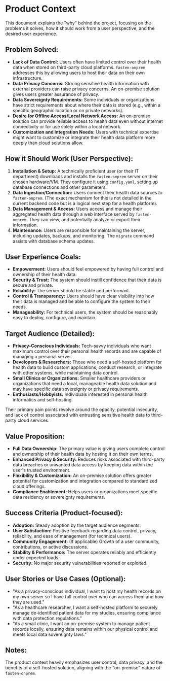 # Product Context

This document explains the "why" behind the project, focusing on the problems it solves, how it should work from a user perspective, and the desired user experience.

## Problem Solved:

- **Lack of Data Control:** Users often have limited control over their health data when stored on third-party cloud platforms. `fasten-onprem` addresses this by allowing users to host their data on their own infrastructure.
- **Data Privacy Concerns:** Storing sensitive health information with external providers can raise privacy concerns. An on-premise solution gives users greater assurance of privacy.
- **Data Sovereignty Requirements:** Some individuals or organizations have strict requirements about where their data is stored (e.g., within a specific geographic location or on private networks).
- **Desire for Offline Access/Local Network Access:** An on-premise solution can provide reliable access to health data even without internet connectivity or for use solely within a local network.
- **Customization and Integration Needs:** Users with technical expertise might want to customize or integrate their health data platform more deeply than cloud solutions allow.

## How it Should Work (User Perspective):

1.  **Installation & Setup:** A technically proficient user (or their IT department) downloads and installs the `fasten-onprem` server on their chosen hardware/VM. They configure it using `config.yaml`, setting up database connections and other parameters.
2.  **Data Ingestion/Connection:** Users connect their health data sources to `fasten-onprem`. (The exact mechanism for this is not detailed in the current backend code but is a logical next step for a health platform).
3.  **Data Management & Access:** Users access and manage their aggregated health data through a web interface served by `fasten-onprem`. They can view, and potentially analyze or export their information.
4.  **Maintenance:** Users are responsible for maintaining the server, including updates, backups, and monitoring. The `migrate` command assists with database schema updates.

## User Experience Goals:

- **Empowerment:** Users should feel empowered by having full control and ownership of their health data.
- **Security & Trust:** The system should instill confidence that their data is secure and private.
- **Reliability:** The server should be stable and performant.
- **Control & Transparency:** Users should have clear visibility into how their data is managed and be able to configure the system to their needs.
- **Manageability:** For technical users, the system should be reasonably easy to deploy, configure, and maintain.

## Target Audience (Detailed):

- **Privacy-Conscious Individuals:** Tech-savvy individuals who want maximum control over their personal health records and are capable of managing a personal server.
- **Developers & Researchers:** Those who need a self-hosted platform for health data to build custom applications, conduct research, or integrate with other systems, while maintaining data control.
- **Small Clinics or Organizations:** Smaller healthcare providers or organizations that need a local, manageable health data solution and may have specific data sovereignty or privacy requirements.
- **Enthusiasts/Hobbyists:** Individuals interested in personal health informatics and self-hosting.

Their primary pain points revolve around the opacity, potential insecurity, and lack of control associated with entrusting sensitive health data to third-party cloud services.

## Value Proposition:

- **Full Data Ownership:** The primary value is giving users complete control and ownership of their health data by hosting it on their own terms.
- **Enhanced Privacy & Security:** Reduces risks associated with third-party data breaches or unwanted data access by keeping data within the user's trusted environment.
- **Flexibility & Customization:** An on-premise solution offers greater potential for customization and integration compared to standardized cloud offerings.
- **Compliance Enablement:** Helps users or organizations meet specific data residency or sovereignty requirements.

## Success Criteria (Product-focused):

- **Adoption:** Steady adoption by the target audience segments.
- **User Satisfaction:** Positive feedback regarding data control, privacy, reliability, and ease of management (for technical users).
- **Community Engagement:** (If applicable) Growth of a user community, contributions, or active discussions.
- **Stability & Performance:** The server operates reliably and efficiently under expected loads.
- **Security:** No major security vulnerabilities reported or exploited.

## User Stories or Use Cases (Optional):

- "As a privacy-conscious individual, I want to host my health records on my own server so I have full control over who can access them and how they are used."
- "As a healthcare researcher, I want a self-hosted platform to securely manage de-identified patient data for my studies, ensuring compliance with data protection regulations."
- "As a small clinic, I want an on-premise system to manage patient records locally, ensuring data remains within our physical control and meets local data sovereignty laws."

## Notes:

The product context heavily emphasizes user control, data privacy, and the benefits of a self-hosted solution, aligning with the "on-premise" nature of `fasten-onprem`.
